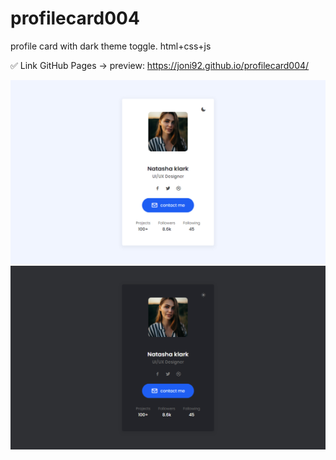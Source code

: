 # profilecard004
profile card with dark theme toggle. html+css+js


✅ Link GitHub Pages -> preview: https://joni92.github.io/profilecard004/


![preview.png](https://github.com/Joni92/profilecard004/blob/main/assets/previews/preview1.png)
![preview.png](https://github.com/Joni92/profilecard004/blob/main/assets/previews/preview2.png)
